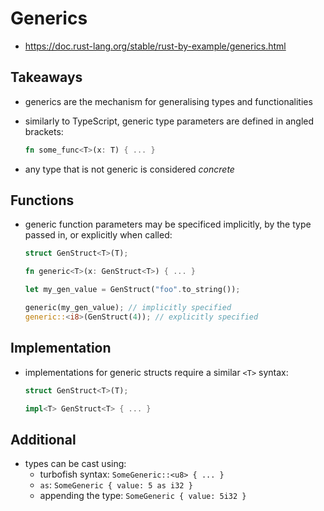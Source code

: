# Generics

- https://doc.rust-lang.org/stable/rust-by-example/generics.html

## Takeaways

- generics are the mechanism for generalising types and functionalities
- similarly to TypeScript, generic type parameters are defined in angled
  brackets:

  ```rust
  fn some_func<T>(x: T) { ... }
  ```

- any type that is not generic is considered _concrete_

## Functions

- generic function parameters may be specificed implicitly, by the type passed
  in, or explicitly when called:

  ```rust
  struct GenStruct<T>(T);

  fn generic<T>(x: GenStruct<T>) { ... }

  let my_gen_value = GenStruct("foo".to_string());

  generic(my_gen_value); // implicitly specified
  generic::<i8>(GenStruct(4)); // explicitly specified
  ```

## Implementation

- implementations for generic structs require a similar `<T>` syntax:

  ```rust
  struct GenStruct<T>(T);

  impl<T> GenStruct<T> { ... }
  ```

## Additional

- types can be cast using:
  - turbofish syntax: `SomeGeneric::<u8> { ... }`
  - `as`: `SomeGeneric { value: 5 as i32 }`
  - appending the type: `SomeGeneric { value: 5i32 }`

